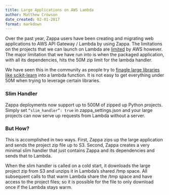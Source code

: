 ```yaml
---
title: Large Applications on AWS Lambda 
author: Matthew Crowson
date_created: 02-01-2017
format: markdown
---
```



Over the past year, Zappa users have been creating and migrating web applications to AWS API Gateway / Lambda by using Zappa. The limitations on the projects that we can launch on Lambda are [limited](http://docs.aws.amazon.com/lambda/latest/dg/limits.html) by AWS however. The major limitation that we have run into is when the packaged application, with all its dependencies, hits the 50M zip limit for the lambda handler. 

We have seen this in the community as people try to [finagle large libraries like scikit-learn](https://serverlesscode.com/post/deploy-scikitlearn-on-lamba/) into a lambda function. It is not easy to get everything under 50M when trying to leverage certain libraries. 

### Slim Handler
Zappa deployments now support up to 500M of zipped up Python projects. Simply set `“slim_handler”: true` in zappa_settings.json and your large projects can now serve up requests from Lambda without a server. 

### But How?
This is accomplished in two ways. First, Zappa zips up the large application and sends the project zip file up to S3. Second, Zappa creates a very minimal slim handler that just contains Zappa and its dependencies and sends that to Lambda. 

When the slim handler is called on a cold start, it downloads the large project zip from S3 and unzips it in Lambda’s shared /tmp space. All subsequent calls to that warm Lambda share the /tmp space and have access to the project files; so it is possible for the file to only download once if the Lambda stays warm.


